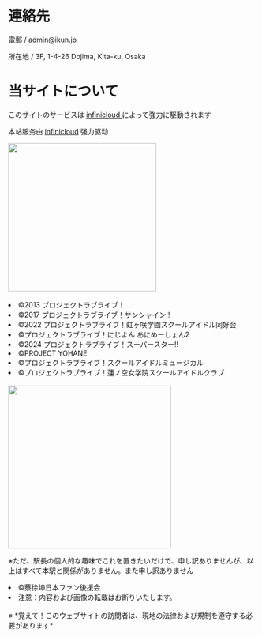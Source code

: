 # 連絡先

電郵 / admin@ikun.jp

所在地 / 3F, 1-4-26 Dojima, Kita-ku, Osaka

# 当サイトについて

このサイトのサービスは [infinicloud ](https://infinicloud.com/) によって強力に駆動されます

本站服务由 [infinicloud](https://infinicloud.com/) 强力驱动

<img src="https://infinicloud.com/service-assets/img/common/isms-logo.jpg" width="300">
</br></br>

<li>©2013 プロジェクトラブライブ！</li>
        <li>©2017 プロジェクトラブライブ！サンシャイン!!</li>
        <li>©2022 プロジェクトラブライブ！虹ヶ咲学園スクールアイドル同好会</li>
        <li>©プロジェクトラブライブ！にじよん あにめーしょん2</li>
        <li>©2024 プロジェクトラブライブ！スーパースター!!</li>
        <li>©PROJECT YOHANE</li>
        <li>©プロジェクトラブライブ！スクールアイドルミュージカル</li>
        <li>©プロジェクトラブライブ！蓮ノ空女学院スクールアイドルクラブ</li>
        </br><img src="/images/ikun-db.jpg" width="330">
        
※ただ、駅長の個人的な趣味でこれを置きたいだけで、申し訳ありませんが、以上はすべて本駅と関係がありません。また申し訳ありません</br>
<li>©蔡徐坤日本ファン後援会</li>
<li>注意：内容および画像の転載はお断りいたします。</li>
</br>
※ *覚えて！このウェブサイトの訪問者は、現地の法律および規制を遵守する必要があります*
